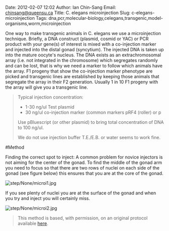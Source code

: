 Date: 2012-02-07 12:02
Author: Ian Chin-Sang
Email: chinsang@queensu.ca
Title: C. elegans microinjection
Slug: c-elegans-microinjection
Tags: dna,pcr,molecular-biology,celegans,transgenic,model-organisms,worm,microinjection

One way to make transgenic animals in C. elegans  we use a microinjection technique. Briefly, a  DNA construct (plasmid, cosmid or YAC) or PCR product with your gene(s) of interest is mixed with a co-injection marker and injected into the distal gonad (syncytium).  The injected DNA is taken up into the mature oocyte's nucleus.  The DNA exists as an extrachromosomal array (i.e. not integrated in the chromosome) which segregates randomly and can be lost, that is why we need a marker to follow which animals have the array.  F1 progeny that show the co-injection marker phenotype are picked and transgenic lines are established by keeping those animals that segregate the array in their F2 generation.  Usually 1 in 10  F1 progeny with the array will give you a transgenic line.




>Typical injection concentration:
>
>* 1-30 ng/ul Test plasmid
>* 30  ng/ul co-injection marker (common markers pRF4 (roller) or p
>
>Use pBluescript (or other plasmid)   to bring total concentration of DNA to 100 ng/ul.
>
>We do not use injection buffer T.E./E.B.  or water seems to work fine.




#Method

Finding the correct spot to inject:  A common problem for novice injectors is not aiming for the center of the gonad.  To find the middle of the gonad arm you need to focus so that there are two rows of nuclei on each side of the gonad (see figure below) this ensures that you are at the core of the gonad. 

![step/None/microi1.jpg](/static/images/step/None/microi1.jpg)



If you see plenty of nuclei you are at the surface of the gonad and when you try and inject you will certainly miss.

![step/None/microi2.jpg](/static/images/step/None/microi2.jpg)







>This method is based, with permission, on an original protocol available [here](http://130.15.90.245/microinjection.htm).

